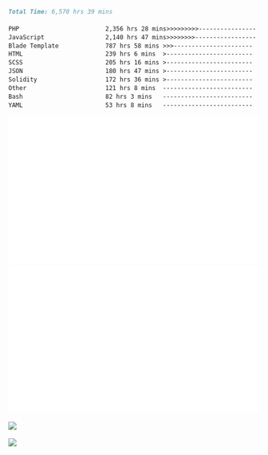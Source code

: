 <!--START_SECTION:waka-->

```markdown
Total Time: 6,570 hrs 39 mins

PHP                        2,356 hrs 28 mins>>>>>>>>>----------------   35.21 %
JavaScript                 2,140 hrs 47 mins>>>>>>>>-----------------   31.99 %
Blade Template             787 hrs 58 mins >>>----------------------   11.78 %
HTML                       239 hrs 6 mins  >------------------------   03.57 %
SCSS                       205 hrs 16 mins >------------------------   03.07 %
JSON                       180 hrs 47 mins >------------------------   02.70 %
Solidity                   172 hrs 36 mins >------------------------   02.58 %
Other                      121 hrs 8 mins  -------------------------   01.81 %
Bash                       82 hrs 3 mins   -------------------------   01.23 %
YAML                       53 hrs 8 mins   -------------------------   00.79 %
```

<!--END_SECTION:waka-->

![](https://raw.githubusercontent.com/DrMaxis/github-stats-transparent/output/generated/overview.svg)
![](https://raw.githubusercontent.com/DrMaxis/github-stats-transparent/output/generated/languages.svg)

![](https://git-readme-stats-drmaxis-projects.vercel.app/api?username=drmaxis&show_icons=true&theme=outrun&count_private=true&show=reviews,discussions_started,discussions_answered,prs_merged,prs_merged_percentage&custom_title=2024%20Github%20Rank)
 
<a href="https://count.getloli.com/"><img src="https://count.getloli.com/get/@:maxis-the-alchemist?theme=rule34"></a>
<!-- https://count.getloli.com/get/@alchemist?theme=rule34 -->
<br>
